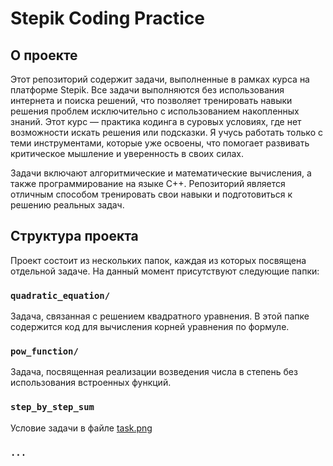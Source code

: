 # Stepik Coding Practice

## О проекте

Этот репозиторий содержит задачи, выполненные в рамках курса на платформе Stepik. Все задачи выполняются без использования интернета и поиска решений, что позволяет тренировать навыки решения проблем исключительно с использованием накопленных знаний. Этот курс — практика кодинга в суровых условиях, где нет возможности искать решения или подсказки. Я учусь работать только с теми инструментами, которые уже освоены, что помогает развивать критическое мышление и уверенность в своих силах.

Задачи включают алгоритмические и математические вычисления, а также программирование на языке C++. Репозиторий является отличным способом тренировать свои навыки и подготовиться к решению реальных задач.

## Структура проекта

Проект состоит из нескольких папок, каждая из которых посвящена отдельной задаче. На данный момент присутствуют следующие папки:

### `quadratic_equation/`
Задача, связанная с решением квадратного уравнения. В этой папке содержится код для вычисления корней уравнения по формуле.

### `pow_function/`
Задача, посвященная реализации возведения числа в степень без использования встроенных функций.

### `step_by_step_sum`
Условие задачи в файле [task.png](/step_by_step_sum/task.png)

### `...`


